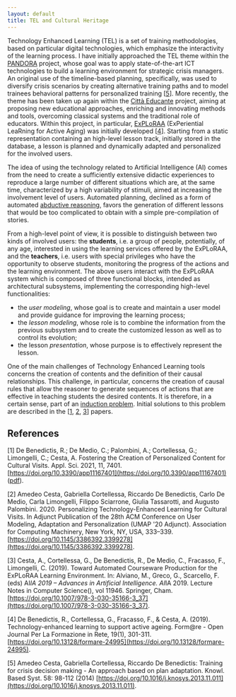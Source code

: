```yaml
---
layout: default
title: TEL and Cultural Heritage
---
```


Technology Enhanced Learning (TEL) is a set of training methodologies, based on particular digital technologies, which emphasize the interactivity of the learning process. I have initially approached the TEL theme within the [PANDORA](https://www.istc.cnr.it/it/project/pandora-advanced-training-environment-crisis-scenarios-0) project, whose goal was to apply state-of-the-art ICT technologies to build a learning environment for strategic crisis managers. An original use of the timeline-based planning, specifically, was used to diversify crisis scenarios by creating alternative training paths and to model trainees behavioral patterns for personalized training \[[5](#r5)\]. More recently, the theme has been taken up again within the [Città Educante](http://www.cittaeducante.it) project, aiming at proposing new educational approaches, enriching and innovating methods and tools, overcoming classical systems and the traditional role of educators. Within this project, in particular, [ExPLoRAA](https://github.com/pstlab/ExPLoRAA) (ExPeriential LeaRning for Active Aging) was initially developed \[[4](#r4)\]. Starting from a static representation containing an high-level lesson track, initially stored in the database, a lesson is planned and dynamically adapted and personalized for the involved users.

The idea of using the technology related to Artificial Intelligence (AI) comes from the need to create a sufficiently extensive didactic experiences to reproduce a large number of different situations which are, at the same time, characterized by a high variability of stimuli, aimed at increasing the involvement level of users. Automated planning, declined as a form of automated [abductive reasoning](/research/#abductive-reasoning), favors the generation of different lessons that would be too complicated to obtain with a simple pre-compilation of stories.

From a high-level point of view, it is possible to distinguish between two kinds of involved users: the **students**, i.e. a group of people, potentially, of any age, interested in using the learning services offered by the ExPLoRAA, and the **teachers**, i.e. users with special privileges who have the opportunity to observe students, monitoring the progress of the actions and the learning environment. The above users interact with the ExPLoRAA system which is composed of three functional blocks, intended as architectural subsystems, implementing the corresponding high-level functionalities:
 - the *user modeling*, whose goal is to create and maintain a user model and provide guidance for improving the learning process;
 - the *lesson modeling*, whose role is to combine the information from the previous subsystem and to create the customized lesson as well as to control its evolution;
 - the lesson *presentation*, whose purpose is to effectively represent the lesson.

One of the main challenges of Technology Enhanced Learning tools concerns the creation of contents and the definition of their causal relationships. This challenge, in particular, concerns the creation of causal rules that allow the reasoner to generate sequences of actions that are effective in teaching students the desired contents. It is therefore, in a certain sense, part of an [induction problem](/research/#inductive-reasoning). Initial solutions to this problem are described in the \[[1](#r1), [2](#r2), [3](#r3)\] papers.

## References

[<a name="r1"></a>1] De Benedictis, R.; De Medio, C.; Palombini, A.; Cortellessa, G.; Limongelli, C.; Cesta, A. Fostering the Creation of Personalized Content for Cultural Visits. Appl. Sci. 2021, 11, 7401. [https://doi.org/10.3390/app11167401](https://doi.org/10.3390/app11167401) ([pdf](https://www.mdpi.com/2076-3417/11/16/7401/pdf?version=1628748639)).

[<a name="r2"></a>2] Amedeo Cesta, Gabriella Cortellessa, Riccardo De Benedictis, Carlo De Medio, Carla Limongelli, Filippo Sciarrone, Giulia Tassarotti, and Augusto Palombini. 2020. Personalizing Technology-Enhanced Learning for Cultural Visits. In Adjunct Publication of the 28th ACM Conference on User Modeling, Adaptation and Personalization (UMAP '20 Adjunct). Association for Computing Machinery, New York, NY, USA, 333–339. [https://doi.org/10.1145/3386392.3399278](https://doi.org/10.1145/3386392.3399278).

[<a name="r3"></a>3] Cesta, A., Cortellessa, G., De Benedictis, R., De Medio, C., Fracasso, F., Limongelli, C. (2019). Toward Automated Courseware Production for the ExPLoRAA Learning Environment. In: Alviano, M., Greco, G., Scarcello, F. (eds) AI*IA 2019 – Advances in Artificial Intelligence. AI*IA 2019. Lecture Notes in Computer Science(), vol 11946. Springer, Cham. [https://doi.org/10.1007/978-3-030-35166-3_37](https://doi.org/10.1007/978-3-030-35166-3_37).

[<a name="r4"></a>4] De Benedictis, R., Cortellessa, G., Fracasso, F., & Cesta, A. (2019). Technology-enhanced learning to support active ageing. Form@re - Open Journal Per La Formazione in Rete, 19(1), 301-311. [https://doi.org/10.13128/formare-24995](https://doi.org/10.13128/formare-24995).

[<a name="r5"></a>5] Amedeo Cesta, Gabriella Cortellessa, Riccardo De Benedictis: Training for crisis decision making - An approach based on plan adaptation. Knowl. Based Syst. 58: 98-112 (2014) [https://doi.org/10.1016/j.knosys.2013.11.011](https://doi.org/10.1016/j.knosys.2013.11.011).